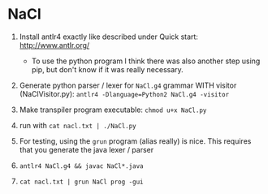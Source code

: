 # NaCl

1. Install antlr4 exactly like described under Quick start: http://www.antlr.org/
   * To use the python program I think there was also another step using pip, but don't know if it was really necessary.

2. Generate python parser / lexer for `NaCl.g4` grammar WITH visitor (NaClVisitor.py): `antlr4 -Dlanguage=Python2 NaCl.g4 -visitor`
3. Make transpiler program executable: `chmod u+x NaCl.py`
4. run with `cat nacl.txt | ./NaCl.py`
5. For testing, using the `grun` program (alias really) is nice. This requires that you generate the java lexer / parser
6. `antlr4 NaCl.g4 && javac NaCl*.java`
7. `cat nacl.txt | grun NaCl prog -gui`

